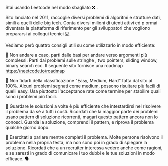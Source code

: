 Stai usando Leetcode nel modo sbagliato ❌ .

Sito lanciato nel 2011, raccoglie diversi problemi di algoritmi e strutture dati, simili a quelli delle big tech. Conta diversi milioni di utenti attivi ed p ormai diventata la piattaforma di riferimento per gli sviluppatori che vogliono prepararsi ai colloqui tecnici 💻. 

Vediamo però quattro consigli utili su come utilizzarlo in modo efficiente:

📍 Non andare a caso, parti dalle basi per andare verso argomenti più complessi. Parti dai problemi sulle stringhe , two pointers, sliding window, binary search ecc. Il seguente sito fornisce una roadmap https://neetcode.io/roadmap

📍 Non fidarti della classificazione "Easy, Medium, Hard" fatta dal sito al 100%. Alcuni problemi segnati come medium, possono risultare più facili di quelli easy. Usa piuttosto l'acceptance rate come termine per stabilire quali sono i problemi più facili. 

📍 Guardare le soluzioni a volte è più efficiente che intestardirsi nel risolvere il problema da sè a tutti i costi. Ricordati che la maggior parte dei problemi usano pattern di soluzione ricorrenti, magari questo pattern ancora non lo conosci. Guarda la soluzione, comprendi il pattern, e riprova il problema qualche giorno dopo.  

📍 Esercitati a parlare mentre completi il problema. Molte persone risolvono il problema nella propria testa, ma non sono poi in grado di spiegare la soluzione. Ricordati che a un recruiter interessa vedere anche come ragioni, e se saresti in grado di comunicare i tuo dubbi e le tue soluzioni in modo efficace. 🗣 

